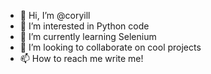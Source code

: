 - 👋 Hi, I’m @coryill
- 👀 I’m interested in Python code
- 🌱 I’m currently learning Selenium
- 💞️ I’m looking to collaborate on cool projects
- 📫 How to reach me write me!

<!---
coryill/coryill is a ✨ special ✨ repository because its `README.md` (this file) appears on your GitHub profile.
You can click the Preview link to take a look at your changes.
--->
